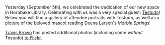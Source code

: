 Yesterday (September 5th), we celebrated the dedication of our new space in Hornbake Library. Celebrating with us was a very special guest: [Testudo](http://www.umd.edu/testudo.html "All About Testudo")! Below you will find a gallery of attendee portraits with Testudo, as well as a picture of the beloved mascot reading [Deena Larsen's](http://mith.umd.edu/larsen/ "The Deena Larsen Collection") _Marble Springs_!

[Travis Brown](http://mith.umd.edu/people/person/travis-brown/ "Travis Brown") has posted additional photos (including some _without_ Testudo) [to Flickr](http://www.flickr.com/photos/travisbrown/sets/72157631427840226/with/7939890054/ "Travis Brown's Flickr page").